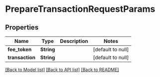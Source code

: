 # PrepareTransactionRequestParams

## Properties

| Name            | Type       | Description | Notes             |
| --------------- | ---------- | ----------- | ----------------- |
| **fee_token**   | **String** |             | [default to null] |
| **transaction** | **String** |             | [default to null] |

[[Back to Model list]](../README.md#documentation-for-models) [[Back to API list]](../README.md#documentation-for-api-endpoints) [[Back to README]](../README.md)
